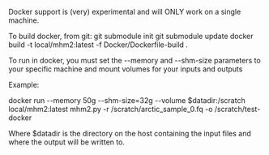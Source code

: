 Docker support is (very) experimental and will ONLY work on a single machine.

To build docker, from git:
git submodule init
git submodule update
docker build -t local/mhm2:latest -f Docker/Dockerfile-build .

To run in docker, you must set the --memory and --shm-size parameters to your specific machine and mount volumes for your inputs and outputs

Example:

docker run --memory 50g --shm-size=32g --volume $datadir:/scratch local/mhm2:latest mhm2.py -r /scratch/arctic_sample_0.fq -o /scratch/test-docker

Where $datadir is the directory on the host containing the input files and where the output will be written to.
